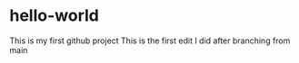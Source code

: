 # hello-world
This is my first github project
This is the first edit I did after branching from main

